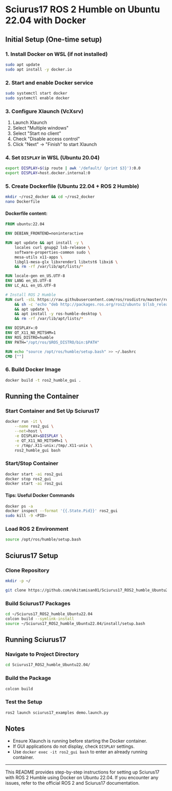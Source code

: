 # Sciurus17 ROS 2 Humble on Ubuntu 22.04 with Docker

## Initial Setup (One-time setup)

### 1. Install Docker on WSL (if not installed)
```sh
sudo apt update
sudo apt install -y docker.io
```

### 2. Start and enable Docker service
```sh
sudo systemctl start docker
sudo systemctl enable docker
```

### 3. Configure Xlaunch (VcXsrv)
1. Launch Xlaunch
2. Select "Multiple windows"
3. Select "Start no client"
4. Check "Disable access control"
5. Click "Next" → "Finish" to start Xlaunch

### 4. Set `DISPLAY` in WSL (Ubuntu 20.04)
```sh
export DISPLAY=$(ip route | awk '/default/ {print $3}'):0.0
export DISPLAY=host.docker.internal:0
```

### 5. Create Dockerfile (Ubuntu 22.04 + ROS 2 Humble)
```sh
mkdir ~/ros2_docker && cd ~/ros2_docker
nano Dockerfile
```

#### Dockerfile content:
```dockerfile
FROM ubuntu:22.04

ENV DEBIAN_FRONTEND=noninteractive

RUN apt update && apt install -y \
    locales curl gnupg2 lsb-release \
    software-properties-common sudo \
    mesa-utils x11-apps \
    libgl1-mesa-glx libxrender1 libxtst6 libxi6 \
    && rm -rf /var/lib/apt/lists/*

RUN locale-gen en_US.UTF-8
ENV LANG en_US.UTF-8
ENV LC_ALL en_US.UTF-8

# Install ROS 2 Humble
RUN curl -sSL https://raw.githubusercontent.com/ros/rosdistro/master/ros.key | apt-key add - \
    && sh -c 'echo "deb http://packages.ros.org/ros2/ubuntu $(lsb_release -cs) main" > /etc/apt/sources.list.d/ros2.list' \
    && apt update \
    && apt install -y ros-humble-desktop \
    && rm -rf /var/lib/apt/lists/*

ENV DISPLAY=:0
ENV QT_X11_NO_MITSHM=1
ENV ROS_DISTRO=humble
ENV PATH="/opt/ros/$ROS_DISTRO/bin:$PATH"

RUN echo "source /opt/ros/humble/setup.bash" >> ~/.bashrc
CMD [""]
```

### 6. Build Docker Image
```sh
docker build -t ros2_humble_gui .
```

## Running the Container
### Start Container and Set Up Sciurus17
```sh
docker run -it \
    --name ros2_gui \
    --net=host \
    -e DISPLAY=$DISPLAY \
    -e QT_X11_NO_MITSHM=1 \
    -v /tmp/.X11-unix:/tmp/.X11-unix \
    ros2_humble_gui bash
```

### Start/Stop Container
```sh
docker start -ai ros2_gui
docker stop ros2_gui
docker start -ai ros2_gui
```

#### Tips: Useful Docker Commands
```sh
docker ps -a
docker inspect --format '{{.State.Pid}}' ros2_gui
sudo kill -9 <PID>
```

### Load ROS 2 Environment
```sh
source /opt/ros/humble/setup.bash
```

## Sciurus17 Setup
### Clone Repository
```sh
mkdir -p ~/

git clone https://github.com/okitamisan01/Sciurus17_ROS2_humble_Ubuntu22.04.git
```

### Build Sciurus17 Packages
```sh
cd ~/Sciurus17_ROS2_humble_Ubuntu22.04
colcon build --symlink-install
source ~/Sciurus17_ROS2_humble_Ubuntu22.04/install/setup.bash
```

## Running Sciurus17
### Navigate to Project Directory
```sh
cd Sciurus17_ROS2_humble_Ubuntu22.04/
```

### Build the Package
```sh
colcon build
```

### Test the Setup
```sh
ros2 launch sciurus17_examples demo.launch.py
```

## Notes
- Ensure Xlaunch is running before starting the Docker container.
- If GUI applications do not display, check `DISPLAY` settings.
- Use `docker exec -it ros2_gui bash` to enter an already running container.

---
This README provides step-by-step instructions for setting up Sciurus17 with ROS 2 Humble using Docker on Ubuntu 22.04. If you encounter any issues, refer to the official ROS 2 and Sciurus17 documentation.

